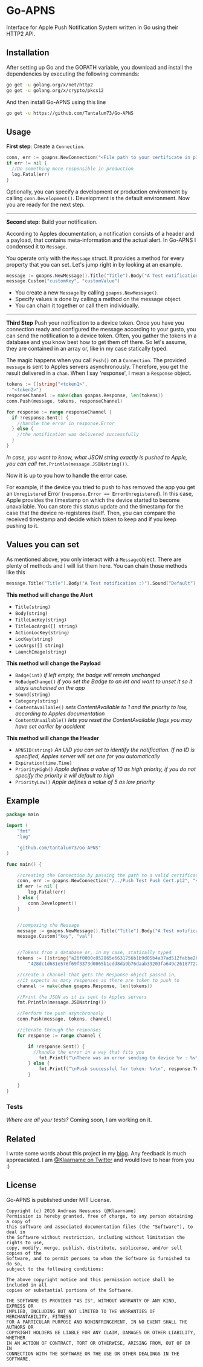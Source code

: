 # Go-APNS

Interface for Apple Push Notification System written in Go using their HTTP2 API.

## Installation

After setting up Go and the GOPATH variable, you download and install the dependencies by executing the following commands:

```bash
go get -u golang.org/x/net/http2
go get -u golang.org/x/crypto/pkcs12
```

And then install Go-APNS using this line

```bash
go get -u https://github.com/Tantalum73/Go-APNS
```

## Usage

**First step**: Create a `Connection`.

```go
conn, err := goapns.NewConnection("<File path to your certificate in p12 format>", "<password of your certificate>")
if err != nil {
  //Do something more responsible in production
  log.Fatal(err)
}
```

Optionally, you can specify a development or production environment by calling `conn.Development()`. Development is the default environment. Now you are ready for the next step.

--------------------------------------------------------------------------------

**Second step**: Build your notification.

According to Apples documentation, a notification consists of a header and a payload, that contains meta-information and the actual alert. In Go-APNS I condensed it to `Message`.

You operate only with the `Message` struct. It provides a method for every property that you can set. Let's jump right in by looking at an example.

```go
message := goapns.NewMessage().Title("Title").Body("A Test notification :)").Sound("Default").Badge(42)
message.Custom("customKey", "customValue")
```

- You create a new `Message` by calling `goapns.NewMessage()`.
- Specify values is done by calling a method on the message object.
- You can chain it together or call them individually.

--------------------------------------------------------------------------------

**Third Step** Push your notification to a device token. Once you have you connection ready and configured the message according to your gusto, you can send the notification to a device token. Often, you gather the tokens in a database and you know best how to get them off there. So let's assume, they are contained in an array or, like in my case statically typed.

The magic happens when you call `Push()` on a `Connection`. The provided `message` is sent to Apples servers asynchronously. Therefore, you get the result delivered in a `chan`. When I say 'response', I mean a `Response` object.

```go
tokens := []string{"<token1>",
  "<token2>"}
responseChannel := make(chan goapns.Response, len(tokens))
conn.Push(message, tokens, responseChannel)

for response := range responseChannel {
  if !response.Sent() {
    //handle the error in response.Error
  } else {
    //the notification was delivered successfully
  }
}
```

_In case, you want to know, what JSON string exactly is pushed to Apple, you can call_ `fmt.Println(message.JSONstring())`_._

Now it is up to you how to handle the error case.

For example, if the device you tried to push to has removed the app you get an `Unregistered` Error (`response.Error == ErrorUnregistered`). In this case, Apple provides the timestamp on which the device started to become unavailable. You can store this status update and the timestamp for the case that the device re-registeres itself. Then, you can compare the received timestamp and decide which token to keep and if you keep pushing to it.

## Values you can set

As mentioned above, you only interact with a `Message`object. There are plenty of methods and I will list them here. You can chain those methods like this

```go
message.Title("Title").Body("A Test notification :)").Sound("Default").Badge(42)
```

**This method will change the Alert**

- `Title(string)`
- `Body(string)`
- `TitleLocKey(string)`
- `TitleLocArgs([] string)`
- `ActionLocKey(string)`
- `LocKey(string)`
- `LocArgs([] string)`
- `LaunchImage(string)`

**This method will change the Payload**

- `Badge(int)` _if left empty, the badge will remain unchanged_
- `NoBadgeChange()` _if you set the Badge to an int and want to unset it so it stays unchained on the app_
- `Sound(string)`
- `Category(string)`
- `ContentAvailable()` _sets ContentAvailable to 1 and the priority to low, according to Apples documentation_
- `ContentUnvailable()` _lets you reset the ContentAvailable flags you may have set earlier by accident_

**This method will change the Header**

- `APNSID(string)` _An UID you can set to identify the notification. If no ID is specified, Apples server will set one for you automatically_
- `Expiration(time.Time)`
- `PriorityHigh()` _Apple defines a value of 10 as high priority, if you do not specify the priority it will default to high_
- `PriorityLow()` _Apple defines a value of 5 as low priority_

## Example

```go
package main

import (
    "fmt"
    "log"

    "github.com/tantalum73/Go-APNS"
)

func main() {

    //creating the Connection by passing the path to a valid certificate and its passphrase
    conn, err := goapns.NewConnection("/../Push Test Push Cert.p12", "<passphrase>")
    if err != nil {
        log.Fatal(err)
    } else {
        conn.Development()
    }


    //composing the Message
    message := goapns.NewMessage().Title("Title").Body("A Test notification :)").Sound("Default").Badge(42)
    message.Custom("key", "val")


    //Tokens from a database or, in my case, statically typed
    tokens := []string{"a26f0000c052865e6631756b1b9d05b4a37ad512fabbe266dd21357b376f0e0e",
        "428dc1d681e576f69f3373d0065b1cdd8da9b76daab39203fa649c26187722c0"}

    //create a channel that gets the Response object passed in,
    //it expects as many responses as there are token to push to
    channel := make(chan goapns.Response, len(tokens))

    //Print the JSON as it is sent to Apples servers
    fmt.Println(message.JSONstring())

    //Perform the push asynchronosly
    conn.Push(message, tokens, channel)

    //iterate through the responses
    for response := range channel {

        if !response.Sent() {
          //handle the error in a way that fits you
            fmt.Printf("\nThere was an error sending to device %v : %v\n", response.Token, response.Error)
        } else {
            fmt.Printf("\nPush successful for token: %v\n", response.Token)
        }

    }
}
```

### Tests

_Where are all your tests?_ Coming soon, I am working on it.

## Related

I wrote some words about this project in my [blog](https://anerma.de/blog/open-source-project-go-apns). Any feedback is much appreaciated. I am [@Klaarname on Twitter](https://twitter.com/klaarname) and would love to hear from you :)

## License

Go-APNS is published under MIT License.

```
Copyright (c) 2016 Andreas Neusuess (@Klaarname)
Permission is hereby granted, free of charge, to any person obtaining a copy of
this software and associated documentation files (the "Software"), to deal in
the Software without restriction, including without limitation the rights to use,
copy, modify, merge, publish, distribute, sublicense, and/or sell copies of the
Software, and to permit persons to whom the Software is furnished to do so,
subject to the following conditions:

The above copyright notice and this permission notice shall be included in all
copies or substantial portions of the Software.

THE SOFTWARE IS PROVIDED "AS IS", WITHOUT WARRANTY OF ANY KIND, EXPRESS OR
IMPLIED, INCLUDING BUT NOT LIMITED TO THE WARRANTIES OF MERCHANTABILITY, FITNESS
FOR A PARTICULAR PURPOSE AND NONINFRINGEMENT. IN NO EVENT SHALL THE AUTHORS OR
COPYRIGHT HOLDERS BE LIABLE FOR ANY CLAIM, DAMAGES OR OTHER LIABILITY, WHETHER
IN AN ACTION OF CONTRACT, TORT OR OTHERWISE, ARISING FROM, OUT OF OR IN
CONNECTION WITH THE SOFTWARE OR THE USE OR OTHER DEALINGS IN THE SOFTWARE.
```
